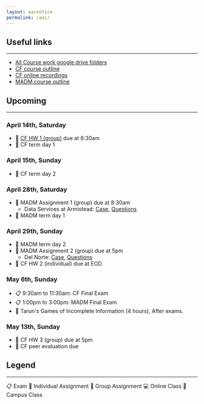 ```yaml
---
layout: aacnotice
permalink: /aac/
---
```


## Useful links

----
* [All Course work google drive folders](https://drive.google.com/drive/u/1/folders/1mYYYbyB3R1y9sBMQAwEXjPEb63WUc4CH)
* [CF course outline](http://lms2.exchange.isb.edu/mod/resource/view.php?id=55100)
* [CF online recordings](https://drive.google.com/drive/folders/1X7yVbCScdB6gCNLyVEgFAQ7XfKT9nFCn)
* [MADM course outline](http://lms2.exchange.isb.edu/mod/resource/view.php?id=55425)

## Upcoming

----

### April 14th, Saturday
* :busts_in_silhouette: [CF HW 1 (group)](http://lms2.exchange.isb.edu/mod/resource/view.php?id=55501) due at 8:30am
* :school: CF term day 1

### April 15th, Sunday
* :school: CF term day 2

### April 28th, Saturday
* :busts_in_silhouette: MADM Assignment 1 (group) due at 8:30am
  * Data Services at Armistead: [Case](http://lms2.exchange.isb.edu/mod/resource/view.php?id=55598), [Questions](http://lms2.exchange.isb.edu/mod/resource/view.php?id=55597)
* :school: MADM term day 1

### April 29th, Sunday
* :school: MADM term day 2
* :busts_in_silhouette: MADM Assignment 2 (group) due at 5pm
  * Del Norte: [Case](http://lms2.exchange.isb.edu/mod/resource/view.php?id=55600), [Questions](http://lms2.exchange.isb.edu/mod/resource/view.php?id=55599)
* :bust_in_silhouette: CF HW 2 (individual) due at EOD

### May 6th, Sunday
* :clipboard: 9:30am to 11:30am: CF Final Exam
* :clipboard: 1:00pm to 3:00pm: MADM Final Exam
* :school: Tarun's Games of Incomplete Information (4 hours), After exams.

### May 13th, Sunday
* :busts_in_silhouette: CF HW 3 (group) due at 5pm
* :bust_in_silhouette: CF peer evaluation due


## Legend

----
:clipboard: Exam
:bust_in_silhouette: Individual Assignment
:busts_in_silhouette: Group Assignment
:computer: Online Class
:school: Campus Class
